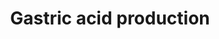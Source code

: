 ---
annotations:
- type: Cell Type Ontology
  value: parietal cell
- type: Cell Type Ontology
  value: stomach enteroendocrine cell
- type: Pathway Ontology
  value: regulatory pathway
authors:
- Mkutmon
- AlexanderPico
description: Gastric acid forms a protective buffer against pathogenic agents. It
  is also essential in the digestion of the food. The stomach wall is protected to
  the high acidity by a mucus layer and bicarbonate ions.
last-edited: 2016-07-25
organisms:
- Bos taurus
redirect_from:
- /index.php/Pathway:WP3172
- /instance/WP3172
schema-jsonld:
- '@context': https://schema.org/
  '@id': https://wikipathways.github.io/pathways/WP3172.html
  '@type': Dataset
  creator:
    '@type': Organization
    name: WikiPathways
  description: Gastric acid forms a protective buffer against pathogenic agents. It
    is also essential in the digestion of the food. The stomach wall is protected
    to the high acidity by a mucus layer and bicarbonate ions.
  keywords:
  - ''
  - Sodium Chloride
  - Pepsin C
  - GRP
  - Acetylcholine
  - MUC6
  - hydrochloric acid
  - Gastric Histamine release
  - Secretin
  - Bicarbonate ions
  - potassium chloride
  - pepsinogen
  - Histamine
  - Gastric pepsin release
  - Parietal Cell production
  - Pepsin B
  - Mucus and bicarbonate secretion
  - Gastric Gastrin Release
  - CCK
  - GIF
  - VIP
  - GAST
  license: CC0
  name: Gastric acid production
seo: CreativeWork
title: Gastric acid production
wpid: WP3172
---